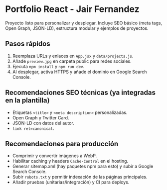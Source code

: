 # Portfolio React - Jair Fernandez

Proyecto listo para personalizar y desplegar. Incluye SEO básico (meta tags, Open Graph, JSON-LD), estructura modular y ejemplos de proyectos.

## Pasos rápidos

1. Reemplaza URLs y enlaces en `App.jsx` y `data/projects.js`.
2. Añade `preview.jpg` en carpeta public para redes sociales.
3. Ejecuta `npm install` y `npm run dev`.
4. Al desplegar, activa HTTPS y añade el dominio en Google Search Console.

## Recomendaciones SEO técnicas (ya integradas en la plantilla)

- Etiquetas `<title>` y `<meta description>` personalizadas.
- Open Graph y Twitter Card.
- JSON-LD con datos del autor.
- `link rel=canonical`.

## Recomendaciones para producción

- Comprimir y convertir imágenes a WebP.
- Habilitar caching y headers `Cache-Control` en el hosting.
- Generar sitemap.xml (hay paquetes npm para esto) y subir a Google Search Console.
- Subir `robots.txt` y permitir indexación de las páginas principales.
- Añadir pruebas (unitarias/integración) y CI para deploys.

